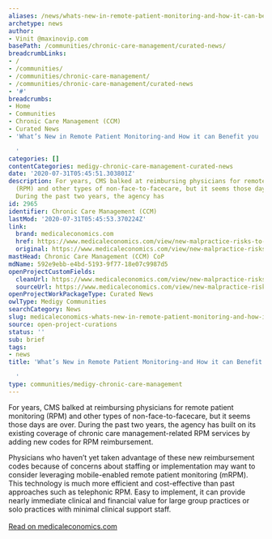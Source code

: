 ```yaml
---
aliases: /news/whats-new-in-remote-patient-monitoring-and-how-it-can-benefit-you
archetype: news
author:
- Vinit @maxinovip.com
basePath: /communities/chronic-care-management/curated-news/
breadcrumbLinks:
- /
- /communities/
- /communities/chronic-care-management/
- /communities/chronic-care-management/curated-news
- '#'
breadcrumbs:
- Home
- Communities
- Chronic Care Management (CCM)
- Curated News
- 'What’s New in Remote Patient Monitoring-and How it can Benefit you

  '
categories: []
contentCategories: medigy-chronic-care-management-curated-news
date: '2020-07-31T05:45:51.303801Z'
description: For years, CMS balked at reimbursing physicians for remote patient monitoring
  (RPM) and other types of non-face-to-facecare, but it seems those days are over.
  During the past two years, the agency has
id: 2965
identifier: Chronic Care Management (CCM)
lastMod: '2020-07-31T05:45:53.370224Z'
link:
  brand: medicaleconomics.com
  href: https://www.medicaleconomics.com/view/new-malpractice-risks-to-watch-for-post-covid-19
  original: https://www.medicaleconomics.com/view/new-malpractice-risks-to-watch-for-post-covid-19
mastHead: Chronic Care Management (CCM) CoP
mdName: 592e9ebb-e4bd-5193-9f77-18e07c9987d5
openProjectCustomFields:
  cleanUrl: https://www.medicaleconomics.com/view/new-malpractice-risks-to-watch-for-post-covid-19
  sourceUrl: https://www.medicaleconomics.com/view/new-malpractice-risks-to-watch-for-post-covid-19
openProjectWorkPackageType: Curated News
owlType: Medigy Communities
searchCategory: News
slug: medicaleconomics-whats-new-in-remote-patient-monitoring-and-how-it-can-benefit-you
source: open-project-curations
status: ''
sub: brief
tags:
- news
title: 'What’s New in Remote Patient Monitoring-and How it can Benefit you

  '
type: communities/medigy-chronic-care-management
---
```


<p>For years, CMS balked at reimbursing physicians for remote patient monitoring (RPM) and other types of&nbsp;non-face-to-facecare, but it seems those days are over. During the past two years, the agency has built on its existing coverage of chronic care management-related RPM services by adding&nbsp;new codes for RPM reimbursement.&nbsp;</p><p>Physicians who haven’t yet taken advantage of these new reimbursement codes because of concerns about staffing or implementation may want to consider leveraging mobile-enabled remote patient monitoring (mRPM). This technology is much more efficient and cost-effective than past approaches such as telephonic RPM. Easy to implement, it can provide nearly immediate clinical and financial value for large group practices or solo practices with minimal clinical support staff.&nbsp;<br><br><a href="https://www.medicaleconomics.com/view/new-malpractice-risks-to-watch-for-post-covid-19">Read on medicaleconomics.com</a></p>